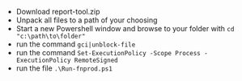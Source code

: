 * Download report-tool.zip
* Unpack all files to a path of your choosing
* Start a new Powershell window and browse to your folder with `cd "c:\path\to\folder"`
* run the command `gci|unblock-file`
* run the command `Set-ExecutionPolicy -Scope Process -ExecutionPolicy RemoteSigned`
* run the file `.\Run-fnprod.ps1`